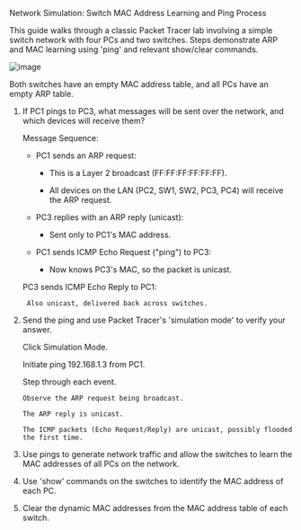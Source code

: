 Network Simulation: Switch MAC Address Learning and Ping Process

This guide walks through a classic Packet Tracer lab involving a simple switch network with four PCs and two switches. Steps demonstrate ARP and MAC learning using 'ping' and relevant show/clear commands.

![image](https://github.com/user-attachments/assets/f91764cf-d264-4791-8f99-b7d59d868705)

Both switches have an empty MAC address table, and all PCs have an empty ARP table.

1. If PC1 pings to PC3, what messages will be sent over the network, and which devices will receive them?

   Message Sequence:
   

   - PC1 sends an ARP request:

        - This is a Layer 2 broadcast (FF:FF:FF:FF:FF:FF).

        - All devices on the LAN (PC2, SW1, SW2, PC3, PC4) will receive the ARP request.

    - PC3 replies with an ARP reply (unicast):

        - Sent only to PC1's MAC address.

    - PC1 sends ICMP Echo Request ("ping") to PC3:

        - Now knows PC3's MAC, so the packet is unicast.

    PC3 sends ICMP Echo Reply to PC1:

        Also unicast, delivered back across switches.

  
3. Send the ping and use Packet Tracer's 'simulation mode' to verify your answer.
   
   Click Simulation Mode.

   Initiate ping 192.168.1.3 from PC1.

   Step through each event.

       Observe the ARP request being broadcast.

       The ARP reply is unicast.

       The ICMP packets (Echo Request/Reply) are unicast, possibly flooded the first time.



5. Use pings to generate network traffic and allow the switches to learn the MAC addresses 
   of all PCs on the network.

6. Use 'show' commands on the switches to identify the MAC address of each PC.

7. Clear the dynamic MAC addresses from the MAC address table of each switch.
